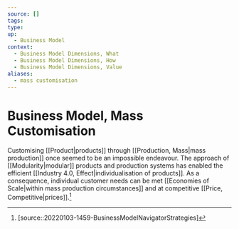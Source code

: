 ```yaml
---
source: []
tags: 
type:
up:
  - Business Model
context:
  - Business Model Dimensions, What
  - Business Model Dimensions, How
  - Business Model Dimensions, Value
aliases:
  - mass customisation
---
```


# Business Model, Mass Customisation

Customising [[Product|products]] through [[Production, Mass|mass production]] once seemed to be an impossible endeavour. The approach of [[Modularity|modular]] products and production systems has enabled the efficient [[Industry 4.0, Effect|individualisation of products]]. As a consequence, individual customer needs can be met [[Economies of Scale|within mass production circumstances]] and at competitive [[Price, Competitive|prices]].[^1]

[^1]: [source::20220103-1459-BusinessModelNavigatorStrategies]
